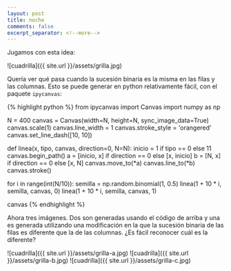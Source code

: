 ```yaml
--- 
layout: post 
title: noche 
comments: false 
excerpt_separator: <!--more--> 
---
```


Jugamos con esta idea:

![cuadrilla]({{ site.url }}/assets/grilla.jpg)

Quería ver qué pasa cuando la sucesión binaria es la misma en las filas
y las columnas. Esto se puede generar en python relativamente fácil, con
el paquete `ipycanvas`:

{% highlight python %} 
from ipycanvas import Canvas 
import numpy as np

N = 400 
canvas = Canvas(width=N, height=N, sync_image_data=True) 
canvas.scale(1) 
canvas.line_width = 1 
canvas.stroke_style = 'orangered' 
canvas.set_line_dash([10, 10])

def linea(x, tipo, canvas, direction=0, N=N):
    inicio = 1 if tipo == 0 else 11
    canvas.begin_path()
    a = [inicio, x] if direction == 0 else [x, inicio]
    b = [N, x] if direction == 0 else [x, N]
    canvas.move_to(*a)
    canvas.line_to(*b)
    canvas.stroke()

for i in range(int(N/10)):
    semilla = np.random.binomial(1, 0.5)
    linea(1 + 10 * i, semilla, canvas, 0)
    linea(1 + 10 * i, semilla, canvas, 1)

canvas
{% endhighlight %}

Ahora tres imágenes. Dos son generadas usando el código de arriba y una es
generada utilizando una modificación en la que la sucesión binaria de las
filas es diferente que la de las columnas. ¿Es fácil reconocer cuál es la
diferente?

![cuadrilla]({{ site.url }}/assets/grilla-a.jpg)
![cuadrilla]({{ site.url }}/assets/grilla-b.jpg)
![cuadrilla]({{ site.url }}/assets/grilla-c.jpg) 
